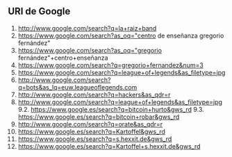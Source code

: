 ## URl de Google
1. http://www.google.com/search?q=la+raiz+band
2. https://www.google.com/search?as_oq="centro de enseñanza gregorio fernández"
3. https://www.google.com/search?as_oq="gregorio fernández"+centro+enseñanza
4. https://www.google.com/search?q=gregorio+fernandez&num=3
5. https://www.google.com/search?q=league+of+legends&as_filetype=jpg
6. http://www.google.com/search?q=bots&as_lq=euw.leagueoflegends.com
7. http://www.google.com/search?q=hackers&as_qdr=r
8. http://www.google.com/search?q=league+of+legends&as_filetype=jpg
9.2. https://www.google.es/search?q=bitcoin+hurto&gws_rd
9.3. https://www.google.es/search?q=bitcoin+robar&gws_rd
10. http://www.google.com/search?q=orate&as_qdr=r
11. https://www.google.es/search?q=Kartoffel&gws_rd
12. https://www.google.es/search?q=s.hexxit.de&gws_rd
13. https://www.google.es/search?q=Kartoffel+s.hexxit.de&gws_rd
